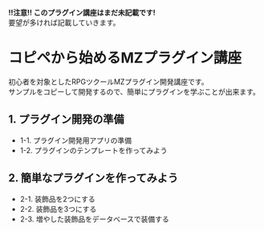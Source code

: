 **!!注意!! このプラグイン講座はまだ未記載です!**  
要望が多ければ記載していきます。

# コピペから始めるMZプラグイン講座
初心者を対象としたRPGツクールMZプラグイン開発講座です。  
サンプルをコピーして開発するので、簡単にプラグインを学ぶことが出来ます。

## 1. プラグイン開発の準備
* 1-1. プラグイン開発用アプリの準備
* 1-2. プラグインのテンプレートを作ってみよう

## 2. 簡単なプラグインを作ってみよう
* 2-1. 装飾品を2つにする
* 2-2. 装飾品を3つにする
* 2-3. 増やした装飾品をデータベースで装備する
